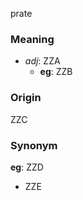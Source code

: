 prate
### Meaning
+ _adj_: ZZA
    + __eg__: ZZB

### Origin

ZZC

### Synonym

__eg__: ZZD

+ ZZE


